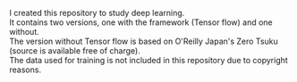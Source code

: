 I created this repository to study deep learning.  
It contains two versions, one with the framework (Tensor flow) and one without.  
The version without Tensor flow is based on O'Reilly Japan's Zero Tsuku (source is available free of charge).  
The data used for training is not included in this repository due to copyright reasons.
